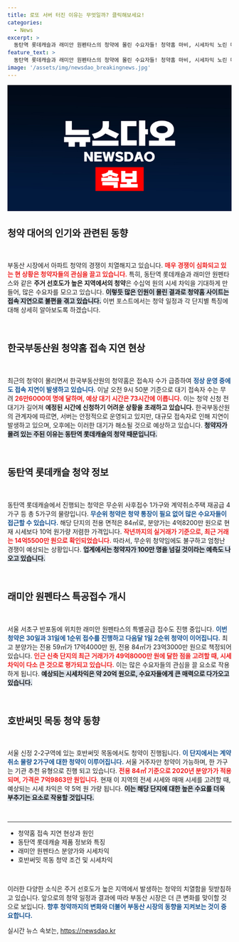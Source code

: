 ```yaml
---
title: 로또 서버 터진 이유는 무엇일까? 클릭해보세요!
categories:
  - News
excerpt: >
  동탄역 롯데캐슬과 래미안 원펜타스의 청약에 몰린 수요자들! 청약홈 마비, 시세차익 노린 대란 속 홍수처럼 몰린 인파. 수십억 단위의 초특가 아파트를 잡기 위한 치열한 경쟁이 시작됐다!
feature_text: >
  동탄역 롯데캐슬과 래미안 원펜타스의 청약에 몰린 수요자들! 청약홈 마비, 시세차익 노린 대란 속 홍수처럼 몰린 인파. 수십억 단위의 초특가 아파트를 잡기 위한 치열한 경쟁이 시작됐다!
image: '/assets/img/newsdao_breakingnews.jpg'
---
```


<p><img src="/assets/img/newsdao_breakingnews.jpg" alt="implanttips 속보" /></p>

<h2 data-ke-size="size26">청약 대어의 인기와 관련된 동향</h2>

<p data-ke-size="size16">&nbsp;</p>

<p>부동산 시장에서 아파트 청약의 경쟁이 치열해지고 있습니다. <b><span style="color: #ee2323;">매우 경쟁이 심화되고 있는 현 상황은 청약자들의 관심을 끌고 있습니다.</span></b> 특히, 동탄역 롯데캐슬과 래미안 원펜타스와 같은 <b>주거 선호도가 높은 지역에서의 청약</b>은 수십억 원의 시세 차익을 기대하게 만들어, 많은 수요자를 모으고 있습니다. <b><span style="background-color: #21538527;">이렇듯 많은 인원이 몰린 결과로 청약홈 사이트는 접속 지연으로 불편을 겪고 있습니다.</span></b> 이번 포스트에서는 청약 일정과 각 단지별 특징에 대해 상세히 알아보도록 하겠습니다.</p>

<p data-ke-size="size16">&nbsp;</p>

<h2 data-ke-size="size26">한국부동산원 청약홈 접속 지연 현상</h2>

<p data-ke-size="size16">&nbsp;</p>

<p>최근의 청약이 몰리면서 한국부동산원의 청약홈은 접속자 수가 급증하여 <b><span style="color: #1a5490;">정상 운영 중에도 접속 지연이 발생하고 있습니다.</span></b> 이날 오전 9시 50분 기준으로 대기 접속자 수는 무려 <b><span style="color: #ee2323;">26만6000여 명에 달하며, 예상 대기 시간은 73시간에 이릅니다.</span></b> 이는 청약 신청 전 대기가 길어져 <b>예정된 시간에 신청하기 어려운 상황을 초래하고 있습니다.</b> 한국부동산원의 관계자에 따르면, 서버는 안정적으로 운영되고 있지만, 대규모 접속자로 인해 지연이 발생하고 있으며, 오후에는 이러한 대기가 해소될 것으로 예상하고 있습니다. <b><span style="background-color: #21538527;">청약자가 몰려 있는 주된 이유는 동탄역 롯데캐슬의 청약 때문입니다.</span></b></p>

<p data-ke-size="size16">&nbsp;</p>

<h2 data-ke-size="size26">동탄역 롯데캐슬 청약 정보</h2>

<p data-ke-size="size16">&nbsp;</p>

<p>동탄역 롯데캐슬에서 진행되는 청약은 무순위 사후접수 1가구와 계약취소주택 재공급 4가구 등 총 5가구의 물량입니다. <b><span style="color: #1a5490;">무순위 청약은 청약 통장이 필요 없어 많은 수요자들이 접근할 수 있습니다.</span></b> 해당 단지의 전용 면적은 84㎡로, 분양가는 4억8200만 원으로 현재 시세보다 10억 원가량 저렴한 가격입니다. <b><span style="color: #ee2323;">작년까지의 실거래가 기준으로, 최근 거래는 14억5500만 원으로 확인되었습니다.</span></b> 따라서, 무순위 청약임에도 불구하고 엄청난 경쟁이 예상되는 상황입니다. <b><span style="background-color: #21538527;">업계에서는 청약자가 100만 명을 넘길 것이라는 예측도 나오고 있습니다.</span></b></p>

<p data-ke-size="size16">&nbsp;</p>

<h2 data-ke-size="size26">래미안 원펜타스 특공접수 개시</h2>

<p data-ke-size="size16">&nbsp;</p>

<p>서울 서초구 반포동에 위치한 래미안 원펜타스의 특별공급 접수도 진행 중입니다. <b><span style="color: #1a5490;">이번 청약은 30일과 31일에 1순위 접수를 진행하고 다음달 1일 2순위 청약이 이어집니다.</span></b> 최고 분양가는 전용 59㎡가 17억4000만 원, 전용 84㎡가 23억3000만 원으로 책정되어 있습니다. <b><span style="color: #ee2323;">인근 신축 단지의 최근 거래가가 49억8000만 원에 달한 점을 고려할 때, 시세 차익이 다소 큰 것으로 평가되고 있습니다.</span></b> 이는 많은 수요자들의 관심을 끌 요소로 작용하게 됩니다. <b><span style="background-color: #21538527;">예상되는 시세차익은 약 20억 원으로, 수요자들에게 큰 매력으로 다가오고 있습니다.</span></b></p>

<p data-ke-size="size16">&nbsp;</p>

<h2 data-ke-size="size26">호반써밋 목동 청약 동향</h2>

<p data-ke-size="size16">&nbsp;</p>

<p>서울 신정 2-2구역에 있는 호반써밋 목동에서도 청약이 진행됩니다. <b><span style="color: #1a5490;">이 단지에서는 계약 취소 물량 2가구에 대한 청약이 이루어집니다.</span></b> 서울 거주자만 청약이 가능하며, 한 가구는 기관 추천 유형으로 진행 되고 있습니다. <b><span style="color: #ee2323;">전용 84㎡ 기준으로 2020년 분양가가 적용되며, 가격은 7억9863만 원입니다.</span></b> 현재 이 지역의 전세 시세와 매매 시세를 고려할 때, 예상되는 시세 차익은 약 5억 원 가량 됩니다. <b><span style="background-color: #21538527;">이는 해당 단지에 대한 높은 수요를 더욱 부추기는 요소로 작용할 것입니다.</span></b></p>

<p data-ke-size="size16">&nbsp;</p>

<hr>

<ul>
    <li>청약홈 접속 지연 현상과 원인</li>
    <li>동탄역 롯데캐슬 제품 정보와 특징</li>
    <li>래미안 원펜타스 분양가와 시세차익</li>
    <li>호반써밋 목동 청약 조건 및 시세차익</li>
</ul>

<p data-ke-size="size16">&nbsp;</p>

<p>이러한 다양한 소식은 주거 선호도가 높은 지역에서 발생하는 청약의 치열함을 뒷받침하고 있습니다. 앞으로의 청약 일정과 결과에 따라 부동산 시장은 더 큰 변화를 맞이할 것으로 보입니다. <b><span style="color: #1a5490;">향후 청약까지의 변화와 더불어 부동산 시장의 동향을 지켜보는 것이 중요합니다.</span></b></p>
실시간 뉴스 속보는, <a href="https://newsdao.kr" rel="dofollow">https://newsdao.kr</a>



